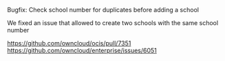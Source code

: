 Bugfix: Check school number for duplicates before adding a school

We fixed an issue that allowed to create two schools with the same school number

https://github.com/owncloud/ocis/pull/7351
https://github.com/owncloud/enterprise/issues/6051
